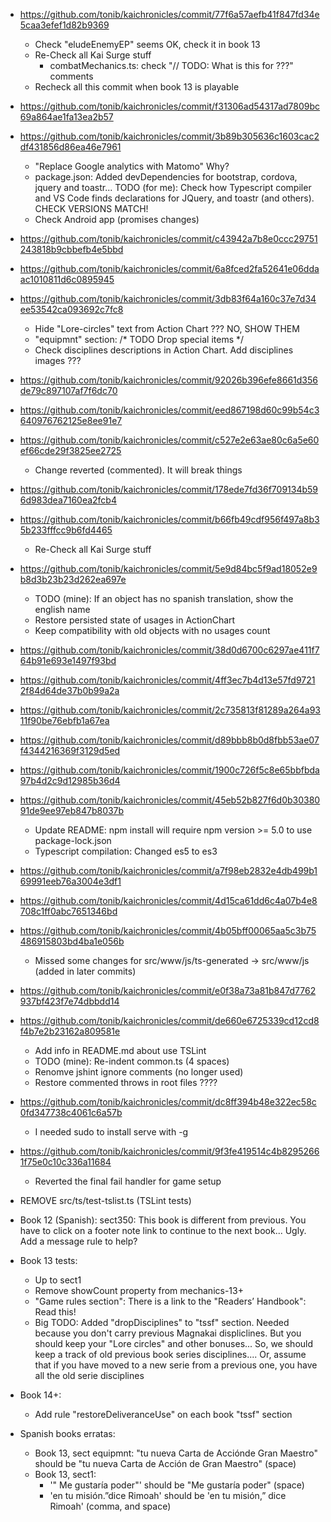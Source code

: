 * https://github.com/tonib/kaichronicles/commit/77f6a57aefb41f847fd34e5caa3efef1d82b9369
    - Check "eludeEnemyEP" seems OK, check it in book 13
    - Re-Check all Kai Surge stuff
        * combatMechanics.ts: check "// TODO: What is this for ???" comments
    - Recheck all this commit when book 13 is playable

* https://github.com/tonib/kaichronicles/commit/f31306ad54317ad7809bc69a864ae1fa13ea2b57
    
* https://github.com/tonib/kaichronicles/commit/3b89b305636c1603cac2df431856d86ea46e7961
    - "Replace Google analytics with Matomo" Why?
    - package.json: Added devDependencies for bootstrap, cordova, jquery and toastr... TODO (for me): Check how Typescript compiler
      and VS Code finds declarations for JQuery, and toastr (and others). CHECK VERSIONS MATCH!
    - Check Android app (promises changes)

* https://github.com/tonib/kaichronicles/commit/c43942a7b8e0ccc29751243818b9cbbefb4e5bbd

* https://github.com/tonib/kaichronicles/commit/6a8fced2fa52641e06ddaac1010811d6c0895945

* https://github.com/tonib/kaichronicles/commit/3db83f64a160c37e7d34ee53542ca093692c7fc8
    - Hide "Lore-circles" text from Action Chart ??? NO, SHOW THEM
    - "equipmnt" section: /* TODO Drop special items */
    - Check disciplines descriptions in Action Chart. Add disciplines images ???

* https://github.com/tonib/kaichronicles/commit/92026b396efe8661d356de79c897107af7f6dc70

* https://github.com/tonib/kaichronicles/commit/eed867198d60c99b54c3640976762125e8ee91e7

* https://github.com/tonib/kaichronicles/commit/c527e2e63ae80c6a5e60ef66cde29f3825ee2725
    - Change reverted (commented). It will break things

* https://github.com/tonib/kaichronicles/commit/178ede7fd36f709134b596d983dea7160ea2fcb4

* https://github.com/tonib/kaichronicles/commit/b66fb49cdf956f497a8b35b233fffcc9b6fd4465
    - Re-Check all Kai Surge stuff
    
* https://github.com/tonib/kaichronicles/commit/5e9d84bc5f9ad18052e9b8d3b23b23d262ea697e
    - TODO (mine): If an object has no spanish translation, show the english name
    - Restore persisted state of usages in ActionChart
    - Keep compatibility with old objects with no usages count

* https://github.com/tonib/kaichronicles/commit/38d0d6700c6297ae411f764b91e693e1497f93bd

* https://github.com/tonib/kaichronicles/commit/4ff3ec7b4d13e57fd97212f84d64de37b0b99a2a
    
* https://github.com/tonib/kaichronicles/commit/2c735813f81289a264a9311f90be76ebfb1a67ea

* https://github.com/tonib/kaichronicles/commit/d89bbb8b0d8fbb53ae07f4344216369f3129d5ed

* https://github.com/tonib/kaichronicles/commit/1900c726f5c8e65bbfbda97b4d2c9d12985b36d4

* https://github.com/tonib/kaichronicles/commit/45eb52b827f6d0b3038091de9ee97eb847b8037b
    - Update README: npm install will require npm version >= 5.0 to use package-lock.json
    - Typescript compilation: Changed es5 to es3
    
* https://github.com/tonib/kaichronicles/commit/a7f98eb2832e4db499b169991eeb76a3004e3df1

* https://github.com/tonib/kaichronicles/commit/4d15ca61dd6c4a07b4e8708c1ff0abc7651346bd

* https://github.com/tonib/kaichronicles/commit/4b05bff00065aa5c3b75486915803bd4ba1e056b
    - Missed some changes for src/www/js/ts-generated -> src/www/js (added in later commits)

* https://github.com/tonib/kaichronicles/commit/e0f38a73a81b847d7762937bf423f7e74dbbdd14


* https://github.com/tonib/kaichronicles/commit/de660e6725339cd12cd8f4b7e2b23162a809581e
    - Add info in README.md about use TSLint
    - TODO (mine): Re-indent common.ts (4 spaces)
    - Renomve jshint ignore comments (no longer used)
    - Restore commented throws in root files ????

* https://github.com/tonib/kaichronicles/commit/dc8ff394b48e322ec58c0fd347738c4061c6a57b
    - I needed sudo to install serve with -g

* https://github.com/tonib/kaichronicles/commit/9f3fe419514c4b82952661f75e0c10c336a11684
    - Reverted the final fail handler for game setup

* REMOVE src/ts/test-tslist.ts (TSLint tests)

* Book 12 (Spanish):
    sect350: This book is different from previous. You have to click on a footer note link to continue to the next book...
    Ugly. Add a message rule to help?

* Book 13 tests:
    - Up to sect1
    - Remove showCount property from mechanics-13+
    - "Game rules section": There is a link to the "Readers’ Handbook": Read this!
    - Big TODO: Added "dropDisciplines" to "tssf" section. Needed because you don't carry previous Magnakai displiclines.
      But you should keep your "Lore circles" and other bonuses... So, we should keep a track of old previous book series
      disciplines.... Or, assume that if you have moved to a new serie from a previous one, you have all the old serie 
      disciplines

* Book 14+:
    - Add rule "restoreDeliveranceUse" on each book "tssf" section

* Spanish books erratas:
    - Book 13, sect equipmnt: "tu nueva Carta de Acciónde Gran Maestro" should be "tu nueva Carta de Acción de Gran Maestro" (space)
    - Book 13, sect1: 
        * '" Me gustaría poder"' should be "Me gustaría poder" (space)
        * 'en tu misión.”dice Rimoah' should be 'en tu misión,” dice Rimoah' (comma, and space)